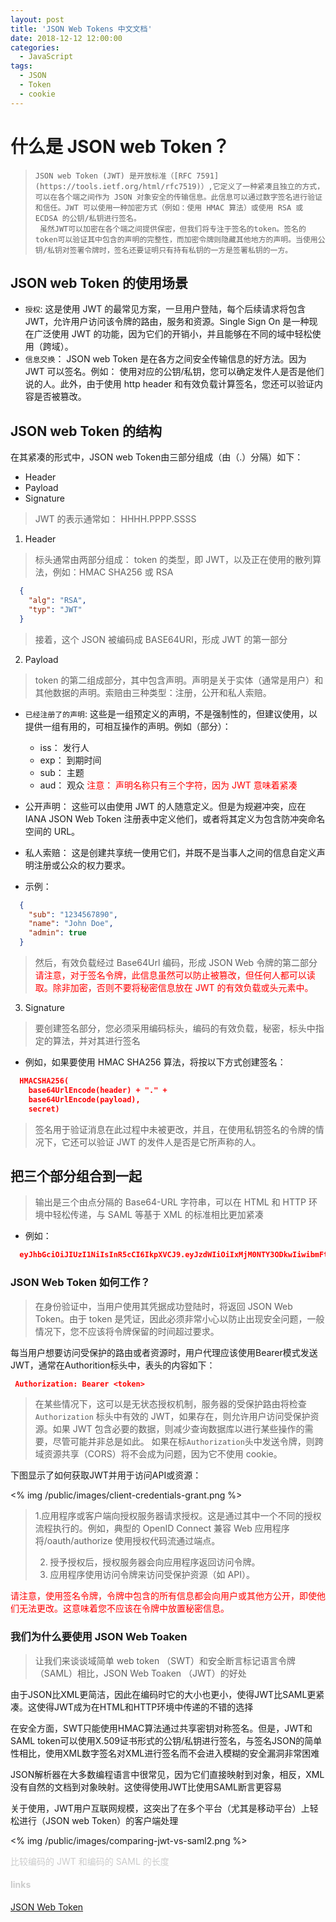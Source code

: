 ```yaml
---
layout: post
title: 'JSON Web Tokens 中文文档'
date: 2018-12-12 12:00:00
categories:
  - JavaScript
tags:
  - JSON
  - Token
  - cookie
---
```


# 什么是 JSON web Token？

>     JSON web Token (JWT) 是开放标准（[RFC 7591](https://tools.ietf.org/html/rfc7519)）,它定义了一种紧凑且独立的方式，可以在各个端之间作为 JSON 对象安全的传输信息。此信息可以通过数字签名进行验证和信任。JWT 可以使用一种加密方式（例如：使用 HMAC 算法）或使用 RSA 或 ECDSA 的公钥/私钥进行签名。
>      虽然JWT可以加密在各个端之间提供保密，但我们将专注于签名的token。签名的token可以验证其中包含的声明的完整性，而加密令牌则隐藏其他地方的声明。当使用公钥/私钥对签署令牌时，签名还要证明只有持有私钥的一方是签署私钥的一方。

## JSON web Token 的使用场景

- `授权`: 这是使用 JWT 的最常见方案，一旦用户登陆，每个后续请求将包含 JWT，允许用户访问该令牌的路由，服务和资源。Single Sign On 是一种现在广泛使用 JWT 的功能，因为它们的开销小，并且能够在不同的域中轻松使用（跨域）。
- `信息交换`： JSON web Token 是在各方之间安全传输信息的好方法。因为 JWT 可以签名。例如： 使用对应的公钥/私钥，您可以确定发件人是否是他们说的人。此外，由于使用 http header 和有效负载计算签名，您还可以验证内容是否被篡改。

## JSON web Token 的结构

<p>在其紧凑的形式中，JSON web Token由三部分组成（由（.）分隔）如下：</p>

- Header
- Payload
- Signature

> JWT 的表示通常如：
> HHHH.PPPP.SSSS

1.  Header

> 标头通常由两部分组成： token 的类型，即 JWT，以及正在使用的散列算法，例如：HMAC SHA256 或 RSA

```JSON
  {
    "alg": "RSA",
    "typ": "JWT"
  }
```

> 接着，这个 JSON 被编码成 BASE64URl，形成 JWT 的第一部分

2. Payload

> token 的第二组成部分，其中包含声明。声明是关于实体（通常是用户）和其他数据的声明。索赔由三种类型：注册，公开和私人索赔。

- `已经注册了的声明`: 这些是一组预定义的声明，不是强制性的，但建议使用，以提供一组有用的，可相互操作的声明。例如（部分）：

  - iss： 发行人
  - exp： 到期时间
  - sub： 主题
  - aud： 观众
    <font color=red>注意： 声明名称只有三个字符，因为 JWT 意味着紧凑</font>

- 公开声明： 这些可以由使用 JWT 的人随意定义。但是为规避冲突，应在 IANA JSON Web Token 注册表中定义他们，或者将其定义为包含防冲突命名空间的 URL。
- 私人索赔： 这是创建共享统一使用它们，并既不是当事人之间的信息自定义声明注册或公众的权力要求。
- 示例：

```JSON
  {
    "sub": "1234567890",
    "name": "John Doe",
    "admin": true
  }
```

> 然后，有效负载经过 Base64Url 编码，形成 JSON Web 令牌的第二部分
> <font color=red>请注意，对于签名令牌，此信息虽然可以防止被篡改，但任何人都可以读取。除非加密，否则不要将秘密信息放在 JWT 的有效负载或头元素中。</font>

3. Signature

> 要创建签名部分，您必须采用编码标头，编码的有效负载，秘密，标头中指定的算法，并对其进行签名

- 例如，如果要使用 HMAC SHA256 算法，将按以下方式创建签名：

```JSON
  HMACSHA256(
    base64UrlEncode(header) + "." +
    base64UrlEncode(payload),
    secret)
```

> 签名用于验证消息在此过程中未被更改，并且，在使用私钥签名的令牌的情况下，它还可以验证 JWT 的发件人是否是它所声称的人。

## 把三个部分组合到一起

> 输出是三个由点分隔的 Base64-URL 字符串，可以在 HTML 和 HTTP 环境中轻松传递，与 SAML 等基于 XML 的标准相比更加紧凑

- 例如：

```JSON
  eyJhbGciOiJIUzI1NiIsInR5cCI6IkpXVCJ9.eyJzdWIiOiIxMjM0NTY3ODkwIiwibmFtZSI6IkpvaG4gRG9lIiwiaWF0IjoxNTE2MjM5MDIyfQ.SflKxwRJSMeKKF2QT4fwpMeJf36POk6yJV_adQssw5c
```

### JSON Web Token 如何工作？

> 在身份验证中，当用户使用其凭据成功登陆时，将返回 JSON Web Token。由于 token 是凭证，因此必须非常小心以防止出现安全问题，一般情况下，您不应该将令牌保留的时间超过要求。

<p>每当用户想要访问受保护的路由或者资源时，用户代理应该使用Bearer模式发送JWT，通常在Authorition标头中，表头的内容如下：</p>

```JSON
 Authorization: Bearer <token>
```

> 在某些情况下，这可以是无状态授权机制，服务器的受保护路由将检查 `Authorization` 标头中有效的 JWT，如果存在，则允许用户访问受保护资源。如果 JWT 包含必要的数据，则减少查询数据库以进行某些操作的需要，尽管可能并非总是如此。
> 如果在标`Authorization`头中发送令牌，则跨域资源共享（CORS）将不会成为问题，因为它不使用 cookie。

<p>下图显示了如何获取JWT并用于访问API或资源：</p>

<% img /public/images/client-credentials-grant.png %>

<!-- > ![JWT 获取 API 或资源](img/in-post/post-jwt/client-credentials-grant.png) -->

> 1.应用程序或客户端向授权服务器请求授权。这是通过其中一个不同的授权流程执行的。例如，典型的 OpenID Connect 兼容 Web 应用程序将/oauth/authorize 使用授权代码流通过端点。
>
> 2. 授予授权后，授权服务器会向应用程序返回访问令牌。
> 3. 应用程序使用访问令牌来访问受保护资源（如 API）。

<font color=red>请注意，使用签名令牌，令牌中包含的所有信息都会向用户或其他方公开，即使他们无法更改。这意味着您不应该在令牌中放置秘密信息。</font>

### 我们为什么要使用 JSON Web Toaken

> 让我们来谈谈域简单 web token （SWT）和安全断言标记语言令牌（SAML）相比，JSON Web Toaken （JWT）的好处

<p>由于JSON比XML更简洁，因此在编码时它的大小也更小，使得JWT比SAML更紧凑。这使得JWT成为在HTML和HTTP环境中传递的不错的选择</p>

<p>在安全方面，SWT只能使用HMAC算法通过共享密钥对称签名。但是，JWT和SAML token可以使用X.509证书形式的公钥/私钥进行签名，与签名JSON的简单性相比，使用XML数字签名对XML进行签名而不会进入模糊的安全漏洞非常困难</p>

<p>JSON解析器在大多数编程语言中很常见，因为它们直接映射到对象，相反，XML没有自然的文档到对象映射。这使得使用JWT比使用SAML断言更容易</p>

<p>关于使用，JWT用户互联网规模，这突出了在多个平台（尤其是移动平台）上轻松进行（JSON web Token）的客户端处理</p>

<% img /public/images/comparing-jwt-vs-saml2.png %>

<!-- ![比较编码的JWT和编码的SAML的长度](img/in-post/post-jwt/comparing-jwt-vs-saml2.png) -->

<font color="#cccccc">比较编码的 JWT 和编码的 SAML 的长度<font>

#### links

<a id="ref2">[JSON Web Token](https://jwt.io/)</a>
